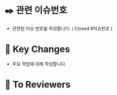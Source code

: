 # ✒️ 관련 이슈번호
- 관련된 이슈 번호를 작성합니다. ( Closed #이슈번호 )

# 🔑 Key Changes
- 주요 작업에 대해 작성합니다.

# 📢 To Reviewers